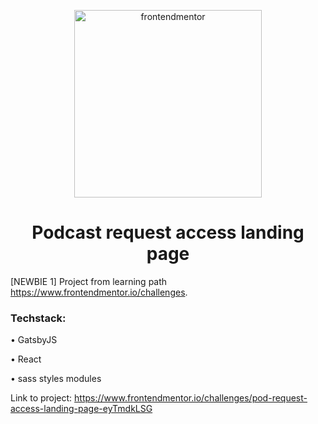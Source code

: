 <p align="center">
  <a href="https://www.frontendmentor.io/challenges">
    <img alt="frontendmentor" src="https://www.frontendmentor.io/static/images/logo-desktop.svg" width="300" />
  </a>
</p>
<h1 align="center">
  Podcast request access landing page
</h1>

[NEWBIE 1] Project from learning path <a href="https://www.frontendmentor.io/challenges" rel="noreferrer"  target="_blank">https://www.frontendmentor.io/challenges</a>.
<p>
  <h3>Techstack:</h3>
  <p>&bull; GatsbyJS</p>
  <p>&bull; React</p>
  <p>&bull; sass styles modules</p>
</p>
<p>
  Link to project:
  <a href="https://www.frontendmentor.io/challenges/pod-request-access-landing-page-eyTmdkLSG" rel="noreferrer"  target="_blank">https://www.frontendmentor.io/challenges/pod-request-access-landing-page-eyTmdkLSG</a>
<p>
